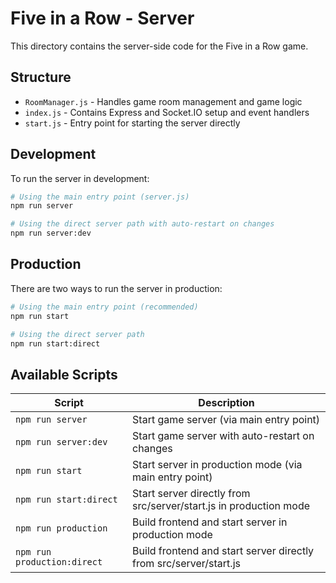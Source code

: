 # Five in a Row - Server

This directory contains the server-side code for the Five in a Row game.

## Structure

- `RoomManager.js` - Handles game room management and game logic
- `index.js` - Contains Express and Socket.IO setup and event handlers
- `start.js` - Entry point for starting the server directly

## Development

To run the server in development:

```bash
# Using the main entry point (server.js)
npm run server

# Using the direct server path with auto-restart on changes
npm run server:dev
```

## Production

There are two ways to run the server in production:

```bash
# Using the main entry point (recommended)
npm run start

# Using the direct server path
npm run start:direct
```

## Available Scripts

| Script | Description |
|--------|-------------|
| `npm run server` | Start game server (via main entry point) |
| `npm run server:dev` | Start game server with auto-restart on changes |
| `npm run start` | Start server in production mode (via main entry point) |
| `npm run start:direct` | Start server directly from src/server/start.js in production mode |
| `npm run production` | Build frontend and start server in production mode |
| `npm run production:direct` | Build frontend and start server directly from src/server/start.js | 